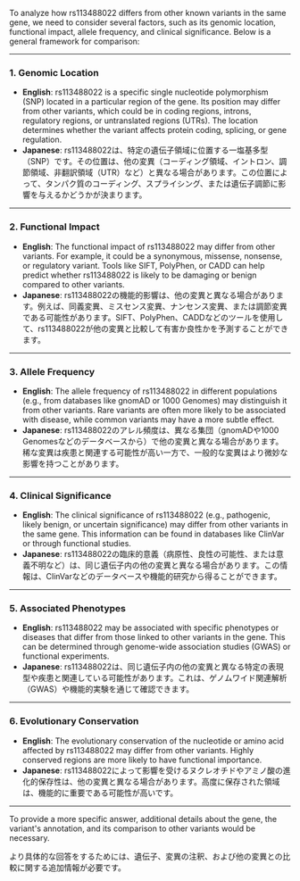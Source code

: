To analyze how rs113488022 differs from other known variants in the same gene, we need to consider several factors, such as its genomic location, functional impact, allele frequency, and clinical significance. Below is a general framework for comparison:

---

### **1. Genomic Location**
- **English**: rs113488022 is a specific single nucleotide polymorphism (SNP) located in a particular region of the gene. Its position may differ from other variants, which could be in coding regions, introns, regulatory regions, or untranslated regions (UTRs). The location determines whether the variant affects protein coding, splicing, or gene regulation.
- **Japanese**: rs113488022は、特定の遺伝子領域に位置する一塩基多型（SNP）です。その位置は、他の変異（コーディング領域、イントロン、調節領域、非翻訳領域（UTR）など）と異なる場合があります。この位置によって、タンパク質のコーディング、スプライシング、または遺伝子調節に影響を与えるかどうかが決まります。

---

### **2. Functional Impact**
- **English**: The functional impact of rs113488022 may differ from other variants. For example, it could be a synonymous, missense, nonsense, or regulatory variant. Tools like SIFT, PolyPhen, or CADD can help predict whether rs113488022 is likely to be damaging or benign compared to other variants.
- **Japanese**: rs113488022の機能的影響は、他の変異と異なる場合があります。例えば、同義変異、ミスセンス変異、ナンセンス変異、または調節変異である可能性があります。SIFT、PolyPhen、CADDなどのツールを使用して、rs113488022が他の変異と比較して有害か良性かを予測することができます。

---

### **3. Allele Frequency**
- **English**: The allele frequency of rs113488022 in different populations (e.g., from databases like gnomAD or 1000 Genomes) may distinguish it from other variants. Rare variants are often more likely to be associated with disease, while common variants may have a more subtle effect.
- **Japanese**: rs113488022のアレル頻度は、異なる集団（gnomADや1000 Genomesなどのデータベースから）で他の変異と異なる場合があります。稀な変異は疾患と関連する可能性が高い一方で、一般的な変異はより微妙な影響を持つことがあります。

---

### **4. Clinical Significance**
- **English**: The clinical significance of rs113488022 (e.g., pathogenic, likely benign, or uncertain significance) may differ from other variants in the same gene. This information can be found in databases like ClinVar or through functional studies.
- **Japanese**: rs113488022の臨床的意義（病原性、良性の可能性、または意義不明など）は、同じ遺伝子内の他の変異と異なる場合があります。この情報は、ClinVarなどのデータベースや機能的研究から得ることができます。

---

### **5. Associated Phenotypes**
- **English**: rs113488022 may be associated with specific phenotypes or diseases that differ from those linked to other variants in the gene. This can be determined through genome-wide association studies (GWAS) or functional experiments.
- **Japanese**: rs113488022は、同じ遺伝子内の他の変異と異なる特定の表現型や疾患と関連している可能性があります。これは、ゲノムワイド関連解析（GWAS）や機能的実験を通じて確認できます。

---

### **6. Evolutionary Conservation**
- **English**: The evolutionary conservation of the nucleotide or amino acid affected by rs113488022 may differ from other variants. Highly conserved regions are more likely to have functional importance.
- **Japanese**: rs113488022によって影響を受けるヌクレオチドやアミノ酸の進化的保存性は、他の変異と異なる場合があります。高度に保存された領域は、機能的に重要である可能性が高いです。

---

To provide a more specific answer, additional details about the gene, the variant's annotation, and its comparison to other variants would be necessary.

より具体的な回答をするためには、遺伝子、変異の注釈、および他の変異との比較に関する追加情報が必要です。